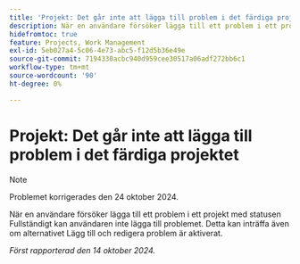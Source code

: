 ```yaml
---
title: 'Projekt: Det går inte att lägga till problem i det färdiga projektet'
description: När en användare försöker lägga till ett problem i ett projekt med statusen Fullständigt kan användaren inte lägga till problemet. Detta kan inträffa även om alternativet Lägg till och redigera problem är aktiverat.
hidefromtoc: true
feature: Projects, Work Management
exl-id: 5eb027a4-5c06-4e73-abc5-f12d5b36e49e
source-git-commit: 7194330acbc940d959cee30517a06adf272bb6c1
workflow-type: tm+mt
source-wordcount: '90'
ht-degree: 0%

---
```


# Projekt: Det går inte att lägga till problem i det färdiga projektet

>[!NOTE]
>
>Problemet korrigerades den 24 oktober 2024.

När en användare försöker lägga till ett problem i ett projekt med statusen Fullständigt kan användaren inte lägga till problemet. Detta kan inträffa även om alternativet Lägg till och redigera problem är aktiverat.

_Först rapporterad den 14 oktober 2024._
